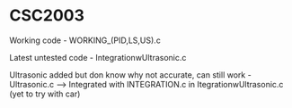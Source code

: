 # CSC2003

Working code - WORKING_(PID,LS,US).c

Latest untested code - IntegrationwUltrasonic.c

Ultrasonic added but don know why not accurate, can still work - Ultrasonic.c --> Integrated with INTEGRATION.c in ItegrationwUltrasonic.c (yet to try with car)
